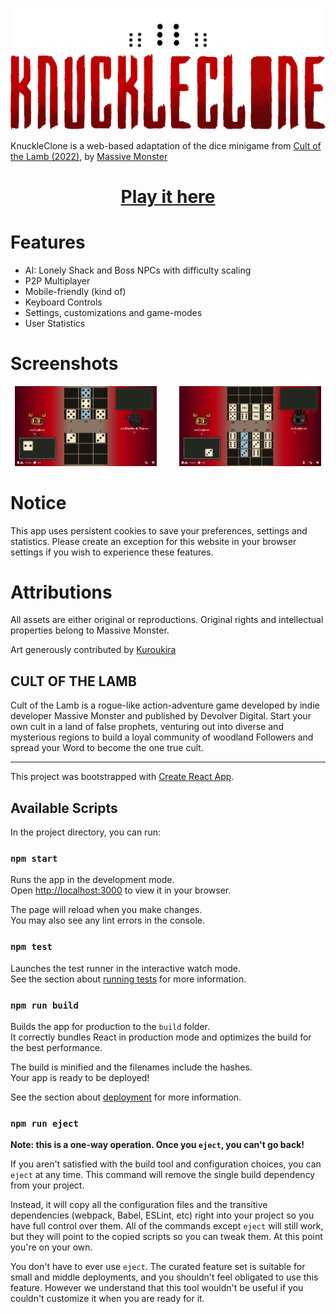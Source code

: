 ![image](/src/img/logo.png)

KnuckleClone is a web-based adaptation of the dice minigame from [Cult of the Lamb (2022)](https://store.steampowered.com/app/1313140/Cult_of_the_Lamb/), by [Massive Monster](https://massivemonster.co/)

<h1 align="center"><a href="https://nafeij.github.io/kbclone/">Play it here</a></h1>

# Features

- AI: Lonely Shack and Boss NPCs with difficulty scaling
- P2P Multiplayer
- Mobile-friendly (kind of)
- Keyboard Controls
- Settings, customizations and game-modes
- User Statistics

# Screenshots

<p align="middle">
  <img src="/docs/img/screens/game_ai_1.png" width="45%" />
  &nbsp; &nbsp; &nbsp; &nbsp;
  <img src="/docs/img/screens/game_ai_2.png" width="45%" />
</p>

# Notice

This app uses persistent cookies to save your preferences, settings and statistics. Please create an exception for this website in your browser settings if you wish to experience these features.

# Attributions

All assets are either original or reproductions. Original rights and intellectual properties belong to Massive Monster.

Art generously contributed by [Kuroukira](https://www.reddit.com/user/Kuroukira)

## CULT OF THE LAMB

Cult of the Lamb is a rogue-like action-adventure game developed by indie developer Massive Monster and published by Devolver Digital.
Start your own cult in a land of false prophets, venturing out into diverse and mysterious regions to build a loyal community of woodland Followers and spread your Word to become the one true cult.

---

This project was bootstrapped with [Create React App](https://github.com/facebook/create-react-app).

## Available Scripts

In the project directory, you can run:

### `npm start`

Runs the app in the development mode.\
Open [http://localhost:3000](http://localhost:3000) to view it in your browser.

The page will reload when you make changes.\
You may also see any lint errors in the console.

### `npm test`

Launches the test runner in the interactive watch mode.\
See the section about [running tests](https://facebook.github.io/create-react-app/docs/running-tests) for more information.

### `npm run build`

Builds the app for production to the `build` folder.\
It correctly bundles React in production mode and optimizes the build for the best performance.

The build is minified and the filenames include the hashes.\
Your app is ready to be deployed!

See the section about [deployment](https://facebook.github.io/create-react-app/docs/deployment) for more information.

### `npm run eject`

**Note: this is a one-way operation. Once you `eject`, you can't go back!**

If you aren't satisfied with the build tool and configuration choices, you can `eject` at any time. This command will remove the single build dependency from your project.

Instead, it will copy all the configuration files and the transitive dependencies (webpack, Babel, ESLint, etc) right into your project so you have full control over them. All of the commands except `eject` will still work, but they will point to the copied scripts so you can tweak them. At this point you're on your own.

You don't have to ever use `eject`. The curated feature set is suitable for small and middle deployments, and you shouldn't feel obligated to use this feature. However we understand that this tool wouldn't be useful if you couldn't customize it when you are ready for it.
